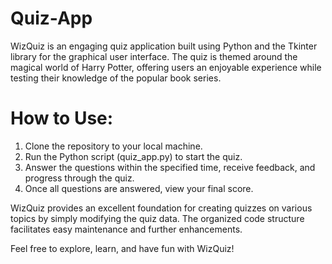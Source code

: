 # Quiz-App
WizQuiz is an engaging quiz application built using Python and the Tkinter library for the graphical user interface. The quiz is themed around the magical world of Harry Potter, offering users an enjoyable experience while testing their knowledge of the popular book series.

# How to Use:

1. Clone the repository to your local machine.
2. Run the Python script (quiz_app.py) to start the quiz.
3. Answer the questions within the specified time, receive feedback, and progress through the quiz.
4. Once all questions are answered, view your final score.
   
WizQuiz provides an excellent foundation for creating quizzes on various topics by simply modifying the quiz data. The organized code structure facilitates easy maintenance and further enhancements.

Feel free to explore, learn, and have fun with WizQuiz!
